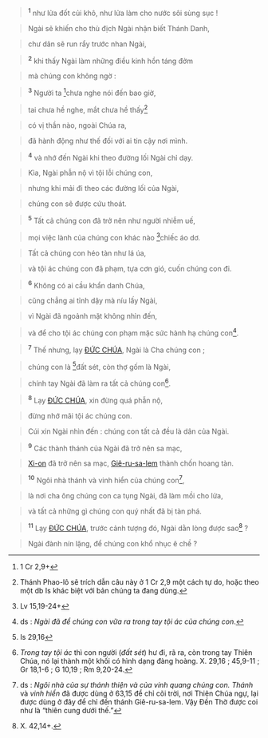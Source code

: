 > <sup><b>1</b></sup> như lửa đốt củi khô, như lửa làm cho nước sôi sùng sục !
>


> Ngài sẽ khiến cho thù địch Ngài nhận biết Thánh Danh,
>


> chư dân sẽ run rẩy trước nhan Ngài,
>


> <sup><b>2</b></sup> khi thấy Ngài làm những điều kinh hồn táng đởm
>


> mà chúng con không ngờ :
>


> <sup><b>3</b></sup> Người ta [^1@-1c429126-c81c-48d8-bad6-3599d9bc3081]chưa nghe nói đến bao giờ,
>


> tai chưa hề nghe, mắt chưa hề thấy[^2-1c429126-c81c-48d8-bad6-3599d9bc3081]
>


> có vị thần nào, ngoài Chúa ra,
>


> đã hành động như thế đối với ai tin cậy nơi mình.
>


> <sup><b>4</b></sup> và nhớ đến Ngài khi theo đường lối Ngài chỉ dạy.
>


> Kìa, Ngài phẫn nộ vì tội lỗi chúng con,
>


> nhưng khi mải đi theo các đường lối của Ngài,
>


> chúng con sẽ được cứu thoát.
>


> <sup><b>5</b></sup> Tất cả chúng con đã trở nên như người nhiễm uế,
>


> mọi việc lành của chúng con khác nào [^2@-1c429126-c81c-48d8-bad6-3599d9bc3081]chiếc áo dơ.
>


> Tất cả chúng con héo tàn như lá úa,
>


> và tội ác chúng con đã phạm, tựa cơn gió, cuốn chúng con đi.
>


> <sup><b>6</b></sup> Không có ai cầu khẩn danh Chúa,
>


> cũng chẳng ai tỉnh dậy mà níu lấy Ngài,
>


> vì Ngài đã ngoảnh mặt không nhìn đến,
>


> và để cho tội ác chúng con phạm mặc sức hành hạ chúng con[^4-1c429126-c81c-48d8-bad6-3599d9bc3081].
>


> <sup><b>7</b></sup> Thế nhưng, lạy [ĐỨC CHÚA](), Ngài là Cha chúng con ;
>


> chúng con là [^3@-1c429126-c81c-48d8-bad6-3599d9bc3081]đất sét, còn thợ gốm là Ngài,
>


> chính tay Ngài đã làm ra tất cả chúng con[^5-1c429126-c81c-48d8-bad6-3599d9bc3081].
>


> <sup><b>8</b></sup> Lạy [ĐỨC CHÚA](), xin đừng quá phẫn nộ,
>


> đừng nhớ mãi tội ác chúng con.
>


> Cúi xin Ngài nhìn đến : chúng con tất cả đều là dân của Ngài.
>


> <sup><b>9</b></sup> Các thành thánh của Ngài đã trở nên sa mạc,
>


> [Xi-on]() đã trở nên sa mạc, [Giê-ru-sa-lem]() thành chốn hoang tàn.
>


> <sup><b>10</b></sup> Ngôi nhà thánh và vinh hiển của chúng con[^6-1c429126-c81c-48d8-bad6-3599d9bc3081],
>


> là nơi cha ông chúng con ca tụng Ngài, đã làm mồi cho lửa,
>


> và tất cả những gì chúng con quý nhất đã bị tàn phá.
>


> <sup><b>11</b></sup> Lạy [ĐỨC CHÚA](), trước cảnh tượng đó, Ngài dằn lòng được sao[^7-1c429126-c81c-48d8-bad6-3599d9bc3081] ?
>


> Ngài đành nín lặng, để chúng con khổ nhục ê chề ?
>

[^2-1c429126-c81c-48d8-bad6-3599d9bc3081]: Thánh Phao-lô sẽ trích dẫn câu này ở 1 Cr 2,9 một cách tự do, hoặc theo một db Is khác biệt với bản chúng ta đang dùng.
[^4-1c429126-c81c-48d8-bad6-3599d9bc3081]: ds : *Ngài đã để chúng con vữa ra trong tay tội ác của chúng con*.
[^5-1c429126-c81c-48d8-bad6-3599d9bc3081]: *Trong tay tội ác* thì con người (*đất sét*) hư đi, rã ra, còn trong tay Thiên Chúa, nó lại thành một khối có hình dạng đàng hoàng. X. 29,16 ; 45,9-11 ; Gr 18,1-6 ; G 10,19 ; Rm 9,20-24.
[^6-1c429126-c81c-48d8-bad6-3599d9bc3081]: ds : *Ngôi nhà của sự thánh thiện và của vinh quang chúng con.* *Thánh* và *vinh hiển* đã được dùng ở 63,15 để chỉ cõi trời, nơi Thiên Chúa ngự, lại được dùng ở đây để chỉ đền thánh Giê-ru-sa-lem. Vậy Đền Thờ được coi như là “thiên cung dưới thế.”
[^7-1c429126-c81c-48d8-bad6-3599d9bc3081]: X. 42,14+.
[^1@-1c429126-c81c-48d8-bad6-3599d9bc3081]: 1 Cr 2,9+
[^2@-1c429126-c81c-48d8-bad6-3599d9bc3081]: Lv 15,19-24+
[^3@-1c429126-c81c-48d8-bad6-3599d9bc3081]: Is 29,16